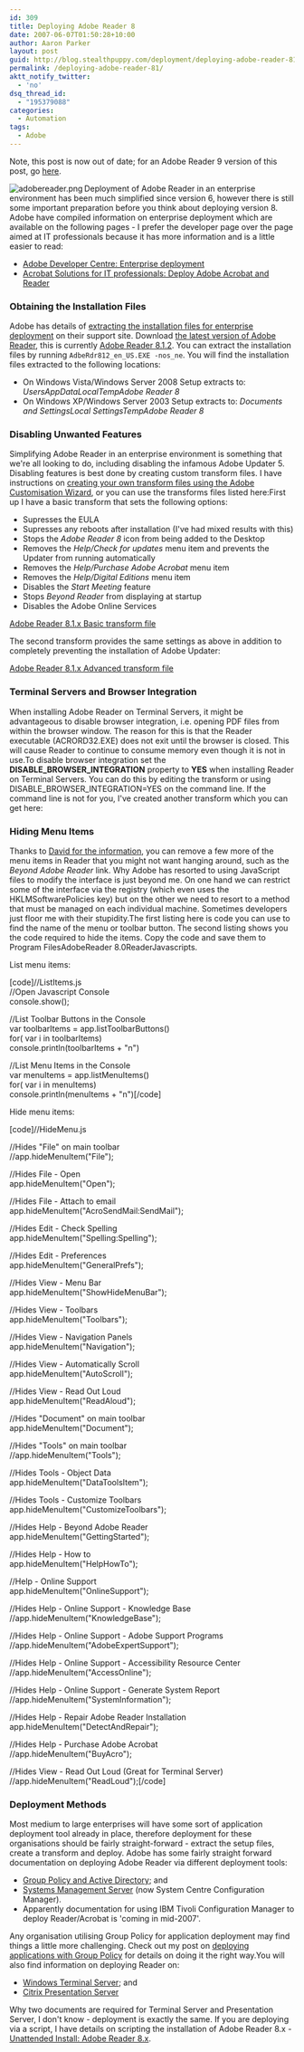 ```yaml
---
id: 309
title: Deploying Adobe Reader 8
date: 2007-06-07T01:50:28+10:00
author: Aaron Parker
layout: post
guid: http://blog.stealthpuppy.com/deployment/deploying-adobe-reader-81
permalink: /deploying-adobe-reader-81/
aktt_notify_twitter:
  - 'no'
dsq_thread_id:
  - "195379088"
categories:
  - Automation
tags:
  - Adobe
---
```

<p class="alert">
  Note, this post is now out of date; for an Adobe Reader 9 version of this post, go <a href="https://stealthpuppy.com/deployment/deploying-adobe-reader-9-for-windows">here</a>.
</p>

<img src="https://stealthpuppy.com/media/2008/02/adobereader.png" alt="adobereader.png" align="left" /> Deployment of Adobe Reader in an enterprise environment has been much simplified since version 6, however there is still some important preparation before you think about deploying version 8. Adobe have compiled information on enterprise deployment which are available on the following pages - I prefer the developer page over the page aimed at IT professionals because it has more information and is a little easier to read:

  * [Adobe Developer Centre: Enterprise deployment](http://www.adobe.com/devnet/acrobat/enterprise_deployment.html)
  * [Acrobat Solutions for IT professionals: Deploy Adobe Acrobat and Reader](http://www.adobe.com/products/acrobat/solutions/it/index.html)

### Obtaining the Installation Files

Adobe has details of [extracting the installation files for enterprise deployment](http://www.adobe.com/go/kb400540) on their support site. Download [the latest version of Adobe Reader](http://www.adobe.com/products/acrobat/readstep2_allversions.html), this is currently [Adobe Reader 8.1.2](http://ardownload.adobe.com/pub/adobe/reader/win/8.x/8.1.2/enu/AdbeRdr812_en_US.exe). You can extract the installation files by running `AdbeRdr812_en_US.EXE -nos_ne`. You will find the installation files extracted to the following locations:

  * On Windows Vista/Windows Server 2008 Setup extracts to: _Users<username>AppDataLocalTempAdobe Reader 8_
  * On Windows XP/Windows Server 2003 Setup extracts to: _Documents and Settings<username>Local SettingsTempAdobe Reader 8_

### Disabling Unwanted Features

Simplifying Adobe Reader in an enterprise environment is something that we're all looking to do, including disabling the infamous Adobe Updater 5. Disabling features is best done by creating custom transform files. I have instructions on [creating your own transform files using the Adobe Customisation Wizard]({{site.baseurl}}/deployment/disable-adobe-updater-with-adobe-customization-wizard-8), or you can use the transforms files listed here:First up I have a basic transform that sets the following options:

  * Supresses the EULA
  * Supresses any reboots after installation (I've had mixed results with this)
  * Stops the _Adobe Reader 8_ icon from being added to the Desktop
  * Removes the _Help/Check for updates_ menu item and prevents the Updater from running automatically
  * Removes the _Help/Purchase Adobe Acrobat_ menu item
  * Removes the _Help/Digital Editions_ menu item
  * Disables the _Start Meeting_ feature
  * Stops _Beyond Reader_ from displaying at startup
  * Disables the Adobe Online Services

<p class="download">
  <a href="https://stealthpuppy.com/media/2007/06/Reader8xBasic.mst">Adobe Reader 8.1.x Basic transform file</a>
</p>

The second transform provides the same settings as above in addition to completely preventing the installation of Adobe Updater:

<p class="download">
  <a href="https://stealthpuppy.com/media/2007/06/Reader8xAdvanced.mst">Adobe Reader 8.1.x Advanced transform file</a>
</p>

### Terminal Servers and Browser Integration

When installing Adobe Reader on Terminal Servers, it might be advantageous to disable browser integration, i.e. opening PDF files from within the browser window. The reason for this is that the Reader executable (ACRORD32.EXE) does not exit until the browser is closed. This will cause Reader to continue to consume memory even though it is not in use.To disable browser integration set the **DISABLE\_BROWSER\_INTEGRATION** property to **YES** when installing Reader on Terminal Servers. You can do this by editing the transform or using DISABLE\_BROWSER\_INTEGRATION=YES on the command line. If the command line is not for you, I've created another transform which you can get here:

### Hiding Menu Items

Thanks to [David for the information]({{site.baseurl}}/deployment/deploying-adobe-reader-81#comment-609), you can remove a few more of the menu items in Reader that you might not want hanging around, such as the _Beyond Adobe Reader_ link. Why Adobe has resorted to using JavaScript files to modify the interface is just beyond me. On one hand we can restrict some of the interface via the registry (which even uses the HKLMSoftwarePolicies key) but on the other we need to resort to a method that must be managed on each individual machine. Sometimes developers just floor me with their stupidity.The first listing here is code you can use to find the name of the menu or toolbar button. The second listing shows you the code required to hide the items. Copy the code and save them to Program FilesAdobeReader 8.0ReaderJavascripts.

List menu items:

[code]//ListItems.js  
//Open Javascript Console  
console.show();

//List Toolbar Buttons in the Console  
var toolbarItems = app.listToolbarButtons()  
for( var i in toolbarItems)  
console.println(toolbarItems + "n")

//List Menu Items in the Console  
var menuItems = app.listMenuItems()  
for( var i in menuItems)  
console.println(menuItems + "n")[/code]

Hide menu items:

[code]//HideMenu.js

//Hides "File" on main toolbar  
//app.hideMenuItem("File");

//Hides File - Open  
app.hideMenuItem("Open");

//Hides File - Attach to email  
app.hideMenuItem("AcroSendMail:SendMail");

//Hides Edit - Check Spelling  
app.hideMenuItem("Spelling:Spelling");

//Hides Edit - Preferences  
app.hideMenuItem("GeneralPrefs");

//Hides View - Menu Bar  
app.hideMenuItem("ShowHideMenuBar");

//Hides View - Toolbars  
app.hideMenuItem("Toolbars");

//Hides View - Navigation Panels  
app.hideMenuItem("Navigation");

//Hides View - Automatically Scroll  
app.hideMenuItem("AutoScroll");

//Hides View - Read Out Loud  
app.hideMenuItem("ReadAloud");

//Hides "Document" on main toolbar  
app.hideMenuItem("Document");

//Hides "Tools" on main toolbar  
//app.hideMenuItem("Tools");

//Hides Tools - Object Data  
app.hideMenuItem("DataToolsItem");

//Hides Tools - Customize Toolbars  
app.hideMenuItem("CustomizeToolbars");

//Hides Help - Beyond Adobe Reader  
app.hideMenuItem("GettingStarted");

//Hides Help - How to  
app.hideMenuItem("HelpHowTo");

//Help - Online Support  
app.hideMenuItem("OnlineSupport");

//Hides Help - Online Support - Knowledge Base  
//app.hideMenuItem("KnowledgeBase");

//Hides Help - Online Support - Adobe Support Programs  
//app.hideMenuItem("AdobeExpertSupport");

//Hides Help - Online Support - Accessibility Resource Center  
//app.hideMenuItem("AccessOnline");

//Hides Help - Online Support - Generate System Report  
//app.hideMenuItem("SystemInformation");

//Hides Help - Repair Adobe Reader Installation  
app.hideMenuItem("DetectAndRepair");

//Hides Help - Purchase Adobe Acrobat  
//app.hideMenuItem("BuyAcro");

//Hides View - Read Out Loud (Great for Terminal Server)  
//app.hideMenuItem("ReadLoud");[/code]

### Deployment Methods

Most medium to large enterprises will have some sort of application deployment tool already in place, therefore deployment for these organisations should be fairly straight-forward - extract the setup files, create a transform and deploy. Adobe has some fairly straight forward documentation on deploying Adobe Reader via different deployment tools:

  * [Group Policy and Active Directory](http://www.adobe.com/devnet/acrobat/pdfs/gpo_ad_8.pdf); and
  * [Systems Management Server](http://www.adobe.com/devnet/acrobat/pdfs/sms_8.pdf) (now System Centre Configuration Manager).
  * Apparently documentation for using IBM Tivoli Configuration Manager to deploy Reader/Acrobat is 'coming in mid-2007'.

Any organisation utilising Group Policy for application deployment may find things a little more challenging. Check out my post on [deploying applications with Group Policy]({{site.baseurl}}/deployment/group-policy-application-deployment-done-right) for details on doing it the right way.You will also find information on deploying Reader on:

  * [Windows Terminal Server](http://www.adobe.com/devnet/acrobat/pdfs/wts_8.pdf); and
  * [Citrix Presentation Server](http://www.adobe.com/devnet/acrobat/pdfs/wts_8.pdf) 

Why two documents are required for Terminal Server and Presentation Server, I don't know - deployment is exactly the same. If you are deploying via a script, I have details on scripting the installation of Adobe Reader 8.x - [Unattended Install: Adobe Reader 8.x]({{site.baseurl}}/unattended/unattended-install-adobe-reader-8x).